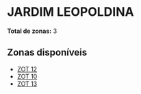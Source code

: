 # JARDIM LEOPOLDINA

**Total de zonas:** 3

## Zonas disponíveis

- [ZOT 12](./zot-12.md)
- [ZOT 10](./zot-10.md)
- [ZOT 13](./zot-13.md)